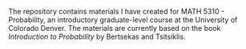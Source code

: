 The repository contains materials I have created for MATH 5310 - Probability, an introductory graduate-level course at the University of Colorado Denver. The materials are currently based on the book *Introduction to Probability* by Bertsekas and Tsitsiklis.
